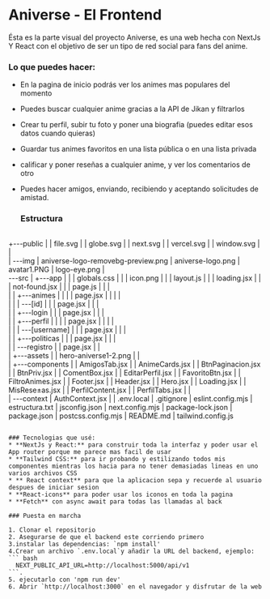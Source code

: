 # Aniverse - El Frontend

Ésta es la parte visual del proyecto Aniverse, es una web hecha con NextJs Y React con el objetivo de ser un tipo de red social para fans del anime.

### Lo que puedes hacer:

* En la pagina de inicio podrás ver los animes mas populares del momento
*  Puedes buscar cualquier anime gracias a la API de Jikan y filtrarlos
*  Crear tu perfil, subir tu foto y poner una biografia (puedes editar esos datos cuando quieras)
*  Guardar tus animes favoritos en una lista pública o en una lista privada
* calificar y poner reseñas a cualquier anime, y ver los comentarios de otro
* Puedes hacer amigos, enviando, recibiendo y aceptando solicitudes de amistad.

  ### Estructura

  ```bashh
+---public
|   |   file.svg
|   |   globe.svg
|   |   next.svg
|   |   vercel.svg
|   |   window.svg
|   |   
|   \---img
|           aniverse-logo-removebg-preview.png
|           aniverse-logo.png
|           avatar1.PNG
|           logo-eye.png
|           
\---src
|    +---app
|    |   |   globals.css
|    |   |   icon.png
|    |   |   layout.js
|    |   |   loading.jsx
|    |   |   not-found.jsx
|    |   |   page.js
|    |   |   
|    |   +---animes
|    |   |   |   page.jsx
|    |   |   |   
|    |   |   \---[id]
|    |   |           page.jsx
|    |   |           
|    |   +---login
|    |   |       page.jsx
|    |   |       
|    |   +---perfil
|    |   |   |   page.jsx
|    |   |   |   
|    |   |   \---[username]
|    |   |           page.jsx
|    |   |           
|    |   +---politicas
|    |   |       page.jsx
|    |   |       
|    |   \---registro
|    |           page.jsx
|    |           
|    +---assets
|    |       hero-aniverse1-2.png
|    |       
|    +---components
|    |       AmigosTab.jsx
|    |       AnimeCards.jsx
|    |       BtnPaginacion.jsx
|    |       BtnPriv.jsx
|    |       ComentBox.jsx
|    |       EditarPerfil.jsx
|    |       FavoritoBtn.jsx
|    |       FiltroAnimes.jsx
|    |       Footer.jsx
|    |       Header.jsx
|    |       Hero.jsx
|    |       Loading.jsx
|    |       MisRese±as.jsx
|    |       PerfilContent.jsx
|    |       PerfilTabs.jsx
|    |       
|    \---context
|            AuthContext.jsx
|
|   .env.local
|   .gitignore
|   eslint.config.mjs
|   estructura.txt
|   jsconfig.json
|   next.config.mjs
|   package-lock.json
|   package.json
|   postcss.config.mjs
|   README.md
|   tailwind.config.js
         
  ```

### Tecnologias que usé:
* **NextJs y React:** para construir toda la interfaz y poder usar el App router porque me parece mas facil de usar
* **Tailwind CSS:** para ir probando y estilizando todos mis componentes mientras los hacia para no tener demasiadas lineas en uno varios archivos CSS
* ** React context** para que la aplicacion sepa y recuerde al usuario despues de iniciar sesion
* **React-icons** para poder usar los iconos en toda la pagina
* **Fetch** con async await para todas las llamadas al back

### Puesta en marcha

1. Clonar el repositorio
2. Asegurarse de que el backend este corriendo primero
3.instalar las dependencias: `npm install'
4.Crear un archivo `.env.local`y añadir la URL del backend, ejemplo:
``` bash
    NEXT_PUBLIC_API_URL=http://localhost:5000/api/v1
```.
5. ejecutarlo con 'npm run dev'
6. Abrir `http://localhost:3000` en el navegador y disfrutar de la web 
